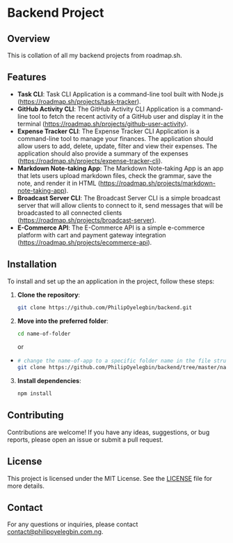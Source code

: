 # Backend Project

## Overview
This is collation of all my backend projects from roadmap.sh.

## Features
- **Task CLI**: Task CLI Application is a command-line tool built with Node.js (https://roadmap.sh/projects/task-tracker).
- **GitHub Activity CLI**: The GitHub Activity CLI Application is a command-line tool to fetch the recent activity of a GitHub user and display it in the terminal (https://roadmap.sh/projects/github-user-activity).
- **Expense Tracker CLI**: The Expense Tracker CLI Application is a command-line tool to manage your finances. The application should allow users to add, delete, update, filter and view their expenses. The application should also provide a summary of the expenses (https://roadmap.sh/projects/expense-tracker-cli).
- **Markdown Note-taking App**: The Markdown Note-taking App is an app that lets users upload markdown files, check the grammar, save the note, and render it in HTML (https://roadmap.sh/projects/markdown-note-taking-app).
- **Broadcast Server CLI**: The Broadcast Server CLI is a simple broadcast server that will allow clients to connect to it, send messages that will be broadcasted to all connected clients (https://roadmap.sh/projects/broadcast-server).
- **E-Commerce API**: The E-Commerce API is a simple e-commerce platform with cart and payment gateway integration (https://roadmap.sh/projects/ecommerce-api).

## Installation
To install and set up the an application in the project, follow these steps:

1. **Clone the repository**:
   ```bash
   git clone https://github.com/PhilipOyelegbin/backend.git
   ```

2. **Move into the preferred folder**:
   ```bash
   cd name-of-folder
   ```
    or

  - ```bash
    # change the name-of-app to a specific folder name in the file structure
    git clone https://github.com/PhilipOyelegbin/backend/tree/master/name-of-app.git
    ```


3. **Install dependencies**:
   ```bash
   npm install
   ```

## Contributing
Contributions are welcome! If you have any ideas, suggestions, or bug reports, please open an issue or submit a pull request.

## License
This project is licensed under the MIT License. See the [LICENSE](LICENSE) file for more details.

## Contact
For any questions or inquiries, please contact [contact@philipoyelegbin.com.ng](mailto:contact@philipoyelegbin.com.ng).

